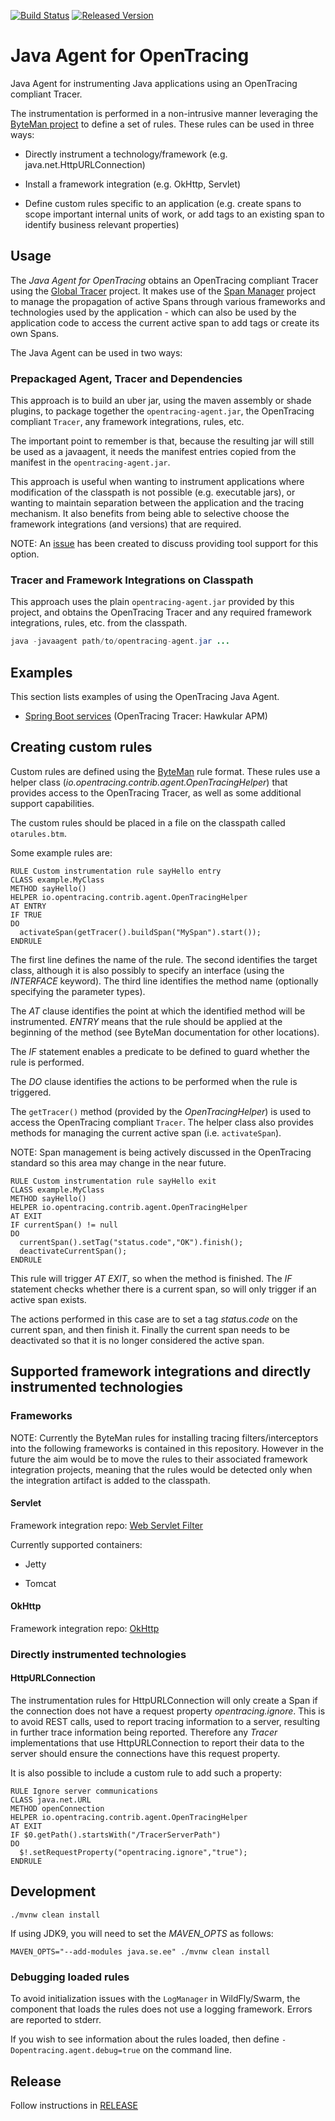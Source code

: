 [![Build Status][ci-img]][ci] [![Released Version][maven-img]][maven]

# Java Agent for OpenTracing

Java Agent for instrumenting Java applications using an OpenTracing compliant Tracer.

The instrumentation is performed in a non-intrusive manner leveraging the [ByteMan project](http://byteman.jboss.org/) to
define a set of rules. These rules can be used in three ways:

* Directly instrument a technology/framework (e.g. java.net.HttpURLConnection)

* Install a framework integration (e.g. OkHttp, Servlet)

* Define custom rules specific to an application (e.g. create spans to scope important internal units of work,
or add tags to an existing span to identify business relevant properties)

## Usage

The _Java Agent for OpenTracing_ obtains an OpenTracing compliant Tracer using the
[Global Tracer](https://github.com/opentracing-contrib/java-globaltracer) project. It makes use of the
[Span Manager](https://github.com/opentracing-contrib/java-spanmanager) project to manage the
propagation of active Spans through various frameworks and technologies used by the application - which
can also be used by the application code to access the current active span to add tags or create its own Spans.

The Java Agent can be used in two ways:

### Prepackaged Agent, Tracer and Dependencies

This approach is to build an uber jar, using the maven assembly or shade plugins, to package together
the `opentracing-agent.jar`, the OpenTracing compliant `Tracer`, any framework integrations, rules, etc.

The important point to remember is that, because the resulting jar will still be used as a javaagent, it needs the
manifest entries copied from the manifest in the `opentracing-agent.jar`.

This approach is useful when wanting to instrument applications where modification of the classpath is not
possible (e.g. executable jars), or wanting to maintain separation between the application and the tracing
mechanism. It also benefits from being able to selective choose the framework integrations (and versions) that
are required.

NOTE: An [issue](https://github.com/opentracing-contrib/java-agent/issues/3) has been created to discuss providing tool support for this option.


### Tracer and Framework Integrations on Classpath

This approach uses the plain `opentracing-agent.jar` provided by this project, and obtains the OpenTracing
Tracer and any required framework integrations, rules, etc. from the classpath.

```java
java -javaagent path/to/opentracing-agent.jar ...
```

## Examples

This section lists examples of using the OpenTracing Java Agent.

* [Spring Boot services](https://github.com/objectiser/java-agent-spring-boot-example) (OpenTracing Tracer: Hawkular APM)


## Creating custom rules

Custom rules are defined using the [ByteMan](http://byteman.jboss.org/) rule format. These rules use
a helper class (_io.opentracing.contrib.agent.OpenTracingHelper_) that provides access to the OpenTracing Tracer,
as well as some additional support capabilities.

The custom rules should be placed in a file on the classpath called `otarules.btm`.

Some example rules are:

```
RULE Custom instrumentation rule sayHello entry
CLASS example.MyClass
METHOD sayHello()
HELPER io.opentracing.contrib.agent.OpenTracingHelper
AT ENTRY
IF TRUE
DO
  activateSpan(getTracer().buildSpan("MySpan").start());
ENDRULE
```

The first line defines the name of the rule. The second identifies the target class, although it is also
possibly to specify an interface (using the _INTERFACE_ keyword). The third line identifies the method
name (optionally specifying the parameter types).

The _AT_ clause identifies the point at which the identified method will be instrumented. _ENTRY_ means that
the rule should be applied at the beginning of the method (see ByteMan documentation for other locations).

The _IF_ statement enables a predicate to be defined to guard whether the rule is performed.

The _DO_ clause identifies the actions to be performed when the rule is triggered.

The `getTracer()` method (provided by the _OpenTracingHelper_) is used to access the OpenTracing
compliant `Tracer`. The helper class also provides methods for managing the current active span
(i.e. `activateSpan`).

NOTE: Span management is being actively discussed in the OpenTracing standard so this area may change in the
near future.

```
RULE Custom instrumentation rule sayHello exit
CLASS example.MyClass
METHOD sayHello()
HELPER io.opentracing.contrib.agent.OpenTracingHelper
AT EXIT
IF currentSpan() != null
DO
  currentSpan().setTag("status.code","OK").finish();
  deactivateCurrentSpan();
ENDRULE
```
This rule will trigger _AT EXIT_, so when the method is finished. The _IF_ statement checks whether there
is a current span, so will only trigger if an active span exists.

The actions performed in this case are to set a tag _status.code_ on the current span, and then finish it.
Finally the current span needs to be deactivated so that it is no longer considered the active span.


## Supported framework integrations and directly instrumented technologies

### Frameworks

NOTE: Currently the ByteMan rules for installing tracing filters/interceptors into the following frameworks
is contained in this repository. However in the future the aim would be to move the rules to their associated framework
integration projects, meaning that the rules would be detected only when the integration artifact is added to
the classpath.

#### Servlet

Framework integration repo: [Web Servlet Filter](https://github.com/opentracing-contrib/java-web-servlet-filter)

Currently supported containers:

* Jetty

* Tomcat


#### OkHttp

Framework integration repo: [OkHttp](https://github.com/opentracing-contrib/java-okhttp)


### Directly instrumented technologies

#### HttpURLConnection

The instrumentation rules for HttpURLConnection will only create a Span if the connection does not
have a request property _opentracing.ignore_. This is to avoid REST calls, used to report tracing information
to a server, resulting in further trace information being reported. Therefore any _Tracer_ implementations
that use HttpURLConnection to report their data to the server should ensure the connections have this request
property.

It is also possible to include a custom rule to add such a property:

```
RULE Ignore server communications
CLASS java.net.URL
METHOD openConnection
HELPER io.opentracing.contrib.agent.OpenTracingHelper
AT EXIT
IF $0.getPath().startsWith("/TracerServerPath")
DO
  $!.setRequestProperty("opentracing.ignore","true");
ENDRULE
```

## Development
```shell
./mvnw clean install
```

If using JDK9, you will need to set the _MAVEN_OPTS_ as follows:
```shell
MAVEN_OPTS="--add-modules java.se.ee" ./mvnw clean install
```

### Debugging loaded rules

To avoid initialization issues with the `LogManager` in WildFly/Swarm, the component that loads the rules
does not use a logging framework. Errors are reported to stderr.

If you wish to see information about the rules loaded, then define `-Dopentracing.agent.debug=true` on the
command line.


## Release
Follow instructions in [RELEASE](RELEASE.md)

   [ci-img]: https://travis-ci.org/opentracing-contrib/java-agent.svg?branch=master
   [ci]: https://travis-ci.org/opentracing-contrib/java-agent
   [maven-img]: https://img.shields.io/maven-central/v/io.opentracing.contrib/opentracing-agent.svg?maxAge=2592000
   [maven]: http://search.maven.org/#search%7Cga%7C1%7Copentracing-agent
